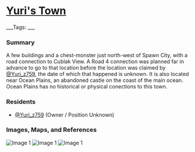 # [Yuri's Town](#yuris-town)
___Tags: ___

### Summary

A few buildings and a chest-monster just north-west of Spawn City, with a road connection to Cublak View. A Road 4 connection was planned far in advance to go to that location before the location was claimed by [@Yuri\_z759](#yuri_z), the date of which that happened is unknown. It is also located near Ocean Plains, an abandoned castle on the coast of the main ocean. Ocean Plains has no historical or physical conections to this town.

### Residents

*   [@Yuri\_z759](#yuri_z) (Owner / Position Unknown)

### Images, Maps, and References

![Image 1](https://cdn.discordapp.com/attachments/1061516148325220455/1125914764929937488/image.png)
![Image 1](https://cdn.discordapp.com/attachments/1061516148325220455/1131167773037449367/image.png)
![Image 1](https://cdn.discordapp.com/attachments/1061516148325220455/1136063239495614494/image.png)